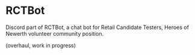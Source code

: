 # RCTBot
Discord part of RCTBot, a chat bot for Retail Candidate Testers, Heroes of Newerth volunteer community position.

(overhaul, work in progress)